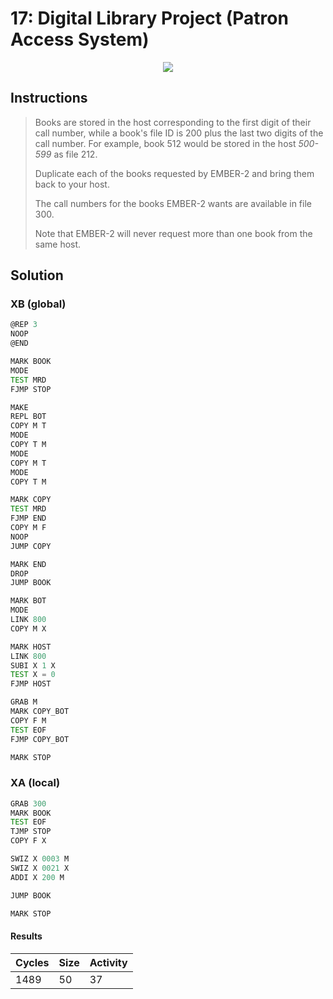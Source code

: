 # 17: Digital Library Project (Patron Access System)

<div align="center"><img src="EXAPUNKS - Digital Library Project (1489, 50, 37, 2022-12-05-19-31-17).gif" /></div>

## Instructions
> Books are stored in the host corresponding to the first digit of their call number, while a book's file ID is 200 plus the last two digits of the call number. For example, book 512 would be stored in the host *500-599* as file 212.
> 
> Duplicate each of the books requested by EMBER-2 and bring them back to your host.
> 
> The call numbers for the books EMBER-2 wants are available in file 300.
> 
> Note that EMBER-2 will never request more than one book from the same host.

## Solution

### XB (global)
```asm
@REP 3
NOOP
@END

MARK BOOK
MODE
TEST MRD
FJMP STOP

MAKE
REPL BOT
COPY M T
MODE
COPY T M
MODE
COPY M T
MODE
COPY T M

MARK COPY
TEST MRD
FJMP END
COPY M F
NOOP
JUMP COPY

MARK END
DROP
JUMP BOOK

MARK BOT
MODE
LINK 800
COPY M X

MARK HOST
LINK 800
SUBI X 1 X
TEST X = 0
FJMP HOST

GRAB M
MARK COPY_BOT
COPY F M
TEST EOF
FJMP COPY_BOT

MARK STOP
```

### XA (local)
```asm
GRAB 300
MARK BOOK
TEST EOF
TJMP STOP
COPY F X

SWIZ X 0003 M
SWIZ X 0021 X
ADDI X 200 M

JUMP BOOK

MARK STOP
```

#### Results
| Cycles | Size | Activity |
|--------|------|----------|
| 1489   | 50   | 37       |
